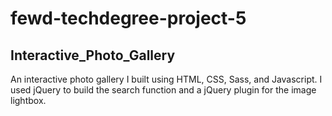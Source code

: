 # fewd-techdegree-project-5
<h2>Interactive_Photo_Gallery</h2>

An interactive photo gallery I built using HTML, CSS, Sass, and Javascript. I used jQuery to build the search function and a jQuery plugin for the image lightbox.
